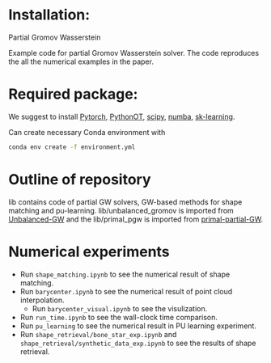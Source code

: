 # Installation:

Partial Gromov Wasserstein

Example code for partial Gromov Wasserstein solver. The code reproduces the all the numerical examples in the paper.

# Required package:

We suggest to install [Pytorch](https://pytorch.org/tutorials/beginner/basics/data_tutorial.html), [PythonOT](https://pythonot.github.io/), [scipy](https://scipy.org/),
[numba](https://numba.pydata.org/numba-doc/dev/reference/numpysupported.html), [sk-learning](https://scikit-learn.org/stable/).

Can create necessary Conda environment with 
```bash
conda env create -f environment.yml
```

# Outline of repository

lib contains code of partial GW solvers, GW-based methods for shape matching and pu-learning.
lib/unbalanced_gromov is imported from [Unbalanced-GW](https://github.com/thibsej/unbalanced_gromov_wasserstein) and the lib/primal_pgw is imported from [primal-partial-GW](https://github.com/lchapel/partial-GW-for-PU).

# Numerical experiments
- Run `shape_matching.ipynb` to see the numerical result of shape matching.
- Run `barycenter.ipynb` to see the numerical result of point cloud interpolation. 
    - Run `barycenter_visual.ipynb` to see the visulization. 
- Run `run_time.ipynb` to see the wall-clock time comparison. 
- Run `pu_learning` to see the numerical result in PU learning experiment. 
- Run `shape_retrieval/bone_star_exp.ipynb` and `shape_retrieval/synthetic_data_exp.ipynb` to see the results of shape retrieval. 


